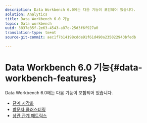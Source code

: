 ```yaml
---
description: Data Workbench 6.0에는 다음 기능이 포함되어 있습니다.
solution: Analytics
title: Data Workbench 6.0 기능
topic: Data workbench
uuid: 3837e35f-2e63-4543-a87c-25d3f6f927a0
translation-type: tm+mt
source-git-commit: aec1f7b14198cdde91f61d490a235022943bfedb

---
```



# Data Workbench 6.0 기능{#data-workbench-features}

Data Workbench 6.0에는 다음 기능이 포함되어 있습니다.

* [단계 시각화](/help/home/c-get-started/c-analysis-vis/c-funnel-visualization/c-funnel-visualization.md)
* [방문자 클러스터링](/help/home/c-get-started/c-analysis-vis/c-visitor-cluster/c-visitor-cluster.md)
* [상관 관계 매트릭스](/help/home/c-get-started/c-analysis-vis/c-correlation-analysis/c-correlation-analysis.md)
